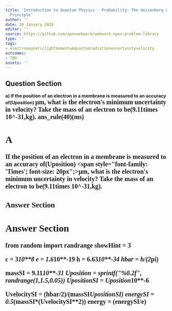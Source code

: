 ```yaml
---
title: 'Introduction to Quantum Physics - Probability: The Heisenberg Uncertainty
  Principle'
author: ''
date: 30 January 2018
editor: ''
source: https://github.com/openwebwork/webwork-open-problem-library
type: ''
tags:
- electromagneticlightmomentumquantumradiationuncertaintyvelocity
outcomes:
- TBD
assets: ''
---
```


## Question Section 

<b>
a) If the position of an electron in a membrane is measured to an accuracy of(Uposition) <span style="font-family: 'Times'; font-size: 20px";>&mu;m<span>, what is the electron's minimum uncertainty in velocity? Take the mass of an electron to be(9.11times 10^-31,kg).
ans_rule(40)(ms)

## A
If the position of an electron in a membrane is measured to an accuracy of(Uposition) <span style="font-family: 'Times'; font-size: 20px";>&mu;m<span>, what is the electron's minimum uncertainty in velocity? Take the mass of an electron to be(9.11times 10^-31,kg).
### Answer Section


## Answer Section

from random import randrange
showHint = 3

c = 3*10**8
e = 1.6*10**-19
h = 6.63*10**-34
hbar = h/(2*pi)

massSI = 9.11*10**-31
Uposition = sprintf("%0.2f", randrange(1,1.5,0.05))
UpositionSI = Uposition*10**-6

UvelocitySI = (hbar/2)/(massSI*UpositionSI)
energySI = 0.5*(massSI*(UvelocitySI**2))
energy = (energySI/e)